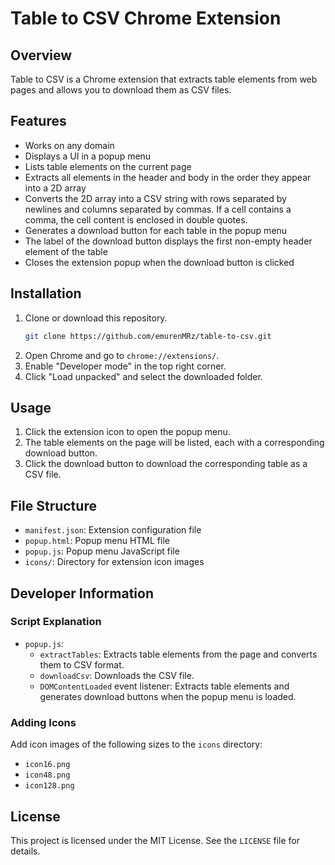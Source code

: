 # Table to CSV Chrome Extension

## Overview

Table to CSV is a Chrome extension that extracts table elements from web pages and allows you to download them as CSV files.

## Features

- Works on any domain
- Displays a UI in a popup menu
- Lists table elements on the current page
- Extracts all elements in the header and body in the order they appear into a 2D array
- Converts the 2D array into a CSV string with rows separated by newlines and columns separated by commas. If a cell contains a comma, the cell content is enclosed in double quotes.
- Generates a download button for each table in the popup menu
- The label of the download button displays the first non-empty header element of the table
- Closes the extension popup when the download button is clicked

## Installation

1. Clone or download this repository.
    ```sh
    git clone https://github.com/emurenMRz/table-to-csv.git
    ```
2. Open Chrome and go to `chrome://extensions/`.
3. Enable "Developer mode" in the top right corner.
4. Click "Load unpacked" and select the downloaded folder.

## Usage

1. Click the extension icon to open the popup menu.
2. The table elements on the page will be listed, each with a corresponding download button.
3. Click the download button to download the corresponding table as a CSV file.

## File Structure

- `manifest.json`: Extension configuration file
- `popup.html`: Popup menu HTML file
- `popup.js`: Popup menu JavaScript file
- `icons/`: Directory for extension icon images

## Developer Information

### Script Explanation

- `popup.js`:
    - `extractTables`: Extracts table elements from the page and converts them to CSV format.
    - `downloadCsv`: Downloads the CSV file.
    - `DOMContentLoaded` event listener: Extracts table elements and generates download buttons when the popup menu is loaded.

### Adding Icons

Add icon images of the following sizes to the `icons` directory:
- `icon16.png`
- `icon48.png`
- `icon128.png`

## License

This project is licensed under the MIT License. See the `LICENSE` file for details.
